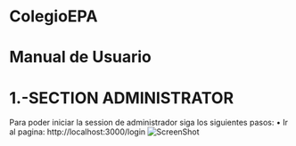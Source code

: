 ColegioEPA
==========

Manual de Usuario
=================

1.-SECTION ADMINISTRATOR
========================
Para poder iniciar la session de administrador siga los siguientes pasos:
•   Ir al pagina: http://localhost:3000/login
![ScreenShot](https://github.com/ferchojava335/ColegioEPA/tree/master/imagesUserManual/image1.png)
